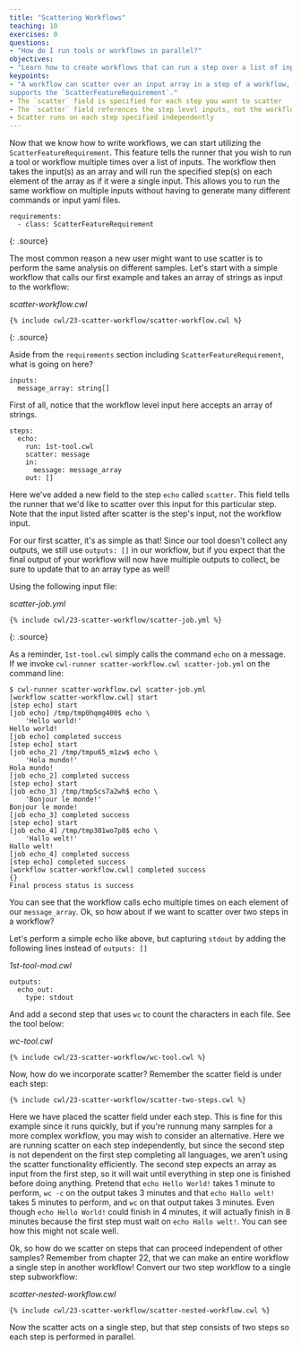 ```yaml
---
title: "Scattering Workflows"
teaching: 10
exercises: 0
questions:
- "How do I run tools or workflows in parallel?"
objectives:
- "Learn how to create workflows that can run a step over a list of inputs."
keypoints:
- "A workflow can scatter over an input array in a step of a workflow, if the workflow engine
supports the `ScatterFeatureRequirement`."
- The `scatter` field is specified for each step you want to scatter
- The `scatter` field references the step level inputs, not the workflow inputs
- Scatter runs on each step specified independently
---
```

Now that we know how to write workflows, we can start utilizing the `ScatterFeatureRequirement`.
This feature tells the runner that you wish to run a tool or workflow multiple times over a list
of inputs. The workflow then takes the input(s) as an array and will run the specified step(s) 
on each element of the array as if it were a single input. This allows you to run the same workflow
on multiple inputs without having to generate many different commands or input yaml files.

~~~
requirements:
  - class: ScatterFeatureRequirement
~~~
{: .source}

The most common reason a new user might want to use scatter is to perform the same analysis on 
different samples. Let's start with a simple workflow that calls our first example and takes 
an array of strings as input to the workflow:

*scatter-workflow.cwl*

~~~
{% include cwl/23-scatter-workflow/scatter-workflow.cwl %}
~~~
{: .source}

Aside from the `requirements` section including `ScatterFeatureRequirement`, what is
going on here?

~~~
inputs:
  message_array: string[] 
~~~

First of all, notice that the workflow level input here accepts an array of strings.

~~~
steps:
  echo:
    run: 1st-tool.cwl
    scatter: message
    in:
      message: message_array
    out: []
~~~

Here we've added a new field to the step `echo` called `scatter`. This field tells the
runner that we'd like to scatter over this input for this particular step. Note that
the input listed after scatter is the step's input, not the workflow input. 

For our first scatter, it's as simple as that! Since our tool doesn't collect any outputs, we
still use `outputs: []` in our workflow, but if you expect that the final output of your 
workflow will now have multiple outputs to collect, be sure to update that to an array type
as well!

Using the following input file:

*scatter-job.yml*

~~~
{% include cwl/23-scatter-workflow/scatter-job.yml %}
~~~
{: .source}

As a reminder, `1st-tool.cwl` simply calls the command `echo` on a message. If we invoke
`cwl-runner scatter-workflow.cwl scatter-job.yml` on the command line:

~~~
$ cwl-runner scatter-workflow.cwl scatter-job.yml 
[workflow scatter-workflow.cwl] start
[step echo] start
[job echo] /tmp/tmp0hqmg400$ echo \
    'Hello world!'
Hello world!
[job echo] completed success
[step echo] start
[job echo_2] /tmp/tmpu65_m1zw$ echo \
    'Hola mundo!'
Hola mundo!
[job echo_2] completed success
[step echo] start
[job echo_3] /tmp/tmp5cs7a2wh$ echo \
    'Bonjour le monde!'
Bonjour le monde!
[job echo_3] completed success
[step echo] start
[job echo_4] /tmp/tmp301wo7p8$ echo \
    'Hallo welt!'
Hallo welt!
[job echo_4] completed success
[step echo] completed success
[workflow scatter-workflow.cwl] completed success
{}
Final process status is success
~~~ 

You can see that the workflow calls echo multiple times on each element of our 
`message_array`. Ok, so how about if we want to scatter over two steps in a workflow?

Let's perform a simple echo like above, but capturing `stdout` by adding the following 
lines instead of `outputs: []`

*1st-tool-mod.cwl*

~~~
outputs:
  echo_out:
    type: stdout
~~~

And add a second step that uses `wc` to count the characters in each file. See the tool
below:

*wc-tool.cwl*

~~~
{% include cwl/23-scatter-workflow/wc-tool.cwl %}
~~~

Now, how do we incorporate scatter? Remember the scatter field is under each step:

~~~
{% include cwl/23-scatter-workflow/scatter-two-steps.cwl %}
~~~

Here we have placed the scatter field under each step. This is fine for this example since
it runs quickly, but if you're runnung many samples for a more complex workflow, you may 
wish to consider an alternative. Here we are running scatter on each step independently, but
since the second step is not dependent on the first step completing all languages, we aren't
using the scatter functionality efficiently. The second step expects an array as input from 
the first step, so it will wait until everything in step one is finished before doing anything.
Pretend that `echo Hello World!` takes 1 minute to perform, `wc -c` on the output takes 3 minutes 
and that `echo Hallo welt!` takes 5 minutes to perform, and `wc` on that output takes 3 minutes. 
Even though `echo Hello World!` could finish in 4 minutes, it will actually finish in 8 minutes 
because the first step must wait on `echo Hallo welt!`. You can see how this might not scale
well. 

Ok, so how do we scatter on steps that can proceed independent of other samples? Remember from
chapter 22, that we can make an entire workflow a single step in another workflow! Convert our
two step workflow to a single step subworkflow:

*scatter-nested-workflow.cwl*

~~~
{% include cwl/23-scatter-workflow/scatter-nested-workflow.cwl %}
~~~

Now the scatter acts on a single step, but that step consists of two steps so each step is performed
in parallel.


